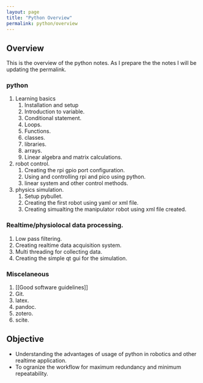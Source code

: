 ```yaml
---
layout: page
title: "Python Overview"
permalink: python/overview
---
```



## Overview
This is the overview of the python notes. As I prepare the the notes I will
be updating the permalink.


### python
1. Learning basics
	1. Installation and setup
	2. Introduction to variable.
	3. Conditional statement.
	4. Loops.
	5. Functions.
	6. classes.
	7. libraries.
	8. arrays.
	9. Linear algebra and matrix calculations.
2. robot control.
	1. Creating the rpi gpio port configuration.
	2. Using and controlling rpi and pico using python.
	3. linear system and other control methods.
3. physics simulation.
	1. Setup pybullet.
	2. Creating the first robot using yaml or xml file.
	3. Creating simualting the manipulator robot using xml file created.

### Realtime/physiolocal data processing.
1. Low pass filtering.
2. Creating realtime data acquisition system.
3. Multi threading for collecting data.
4. Creating the simple qt gui for the simulation.

### Miscelaneous
1. [[Good software guidelines]]
2. Git.
3. latex.
4. pandoc.
5. zotero.
6. scite.

## Objective
- Understanding the advantages of usage of python in robotics and other realtime application.
- To ogranize the workflow for maximum redundancy and minimum repeatability.
